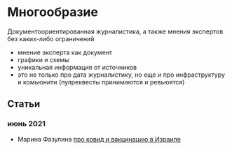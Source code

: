 # Многообразие

Документоориентированная журналистика, а также мнения экспертов без каких-либо ограничений

- мнение эксперта как документ
- графики и схемы
- уникальная информация от источников
- это не только про дата журналистику, но еще и про инфраструктуру и комьюнити (пулреквесты принимаются и ревьюятся)

## Статьи

### июнь 2021
- Марина Фазулина [про ковид и вакцинацию в Израиле](2021-06-covid)
